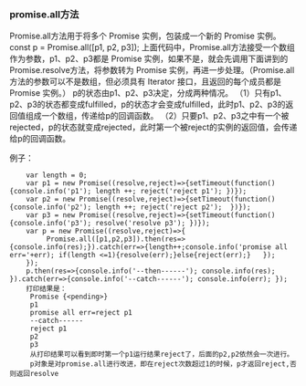 ### promise.all方法
   
Promise.all方法用于将多个 Promise 实例，包装成一个新的 Promise 实例。
const p = Promise.all([p1, p2, p3]);
上面代码中，Promise.all方法接受一个数组作为参数，p1、p2、p3都是 Promise 实例，如果不是，就会先调用下面讲到的Promise.resolve方法，将参数转为 Promise 实例，再进一步处理。（Promise.all方法的参数可以不是数组，但必须具有 Iterator 接口，且返回的每个成员都是 Promise 实例。）
p的状态由p1、p2、p3决定，分成两种情况。
（1）只有p1、p2、p3的状态都变成fulfilled，p的状态才会变成fulfilled，此时p1、p2、p3的返回值组成一个数组，传递给p的回调函数。
（2）只要p1、p2、p3之中有一个被rejected，p的状态就变成rejected，此时第一个被reject的实例的返回值，会传递给p的回调函数。

例子：

		var length = 0;
		var p1 = new Promise((resolve,reject)=>{setTimeout(function(){console.info('p1'); length ++; reject('reject p1'); })});
		var p2 = new Promise((resolve,reject)=>{setTimeout(function(){console.info('p2'); length ++; reject('reject p2');  })});
		var p3 = new Promise((resolve,reject)=>{setTimeout(function(){console.info('p3'); resolve('resolve p3'); })});
		var p = new Promise((resolve,reject)=>{ 
		     Promise.all([p1,p2,p3]).then(res=>{console.info(res);}).catch(err=>{length++;console.info('promise all err='+err); if(length <=1){resolve(err);}else{reject(err);}   });
		});
		p.then(res=>{console.info('--then------'); console.info(res);  }).catch(err=>{console.info('--catch------'); console.info(err); });
		打印结果是：
		 Promise {<pending>}
		 p1
		 promise all err=reject p1
		 --catch------
		 reject p1
		 p2
		 p3
		 从打印结果可以看到即时第一个p1运行结果reject了，后面的p2,p2依然会一次进行。
		 p对象是对promise.all进行改进，即在reject次数超过1的时候，p才返回reject,否则返回resolve







